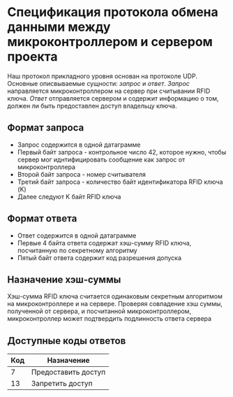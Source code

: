 # Спецификация протокола обмена данными между микроконтроллером и сервером проекта

Наш протокол прикладного уровня основан на протоколе UDP. Основные описвываемые сущности: *запрос* и *ответ*. *Запрос* направляется микроконтроллером на сервер при считывании RFID ключа. *Ответ* отправляется сервером и содержит информацию о том, должен ли быть предоставлен доступ владельцу ключа.

## Формат запроса
- Запрос содержится в одной датаграмме
- Первый байт запроса - контрольное число 42, которое нужно, чтобы сервер мог иднтифицировать сообщение как запрос от микроконтроллера
- Второй байт запроса - номер считывателя
- Третий байт запроса - количество байт идентификатора RFID ключа (K)
- Далее следуют K байт RFID ключа

## Формат ответа
- Ответ содержится в одной датаграмме
- Первые 4 байтa ответа содержат хэш-сумму RFID ключа, посчитанную по секретному алгоритму
- Пятый байт ответа содержит код разрешения допуска

## Назначение хэш-суммы
Хэш-сумма RFID ключа считается одинаковым секретным алгоритмом на микроконтроллере и на сервере. Проверяя совпадение хэш суммы, полученной от сервера, и посчитанной микроконтроллером, микроконтроллер может подтвердить подлинность ответа сервера

## Доступные коды ответов
|Код|Назначение|
|---|----------|
|7|Предоставить доступ|
|13|Запретить доступ|
